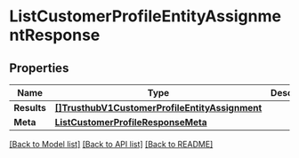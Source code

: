 # ListCustomerProfileEntityAssignmentResponse

## Properties

Name | Type | Description | Notes
------------ | ------------- | ------------- | -------------
**Results** | [**[]TrusthubV1CustomerProfileEntityAssignment**](TrusthubV1CustomerProfileEntityAssignment.md) |  |[optional] 
**Meta** | [**ListCustomerProfileResponseMeta**](ListCustomerProfileResponseMeta.md) |  |[optional] 

[[Back to Model list]](../README.md#documentation-for-models) [[Back to API list]](../README.md#documentation-for-api-endpoints) [[Back to README]](../README.md)


